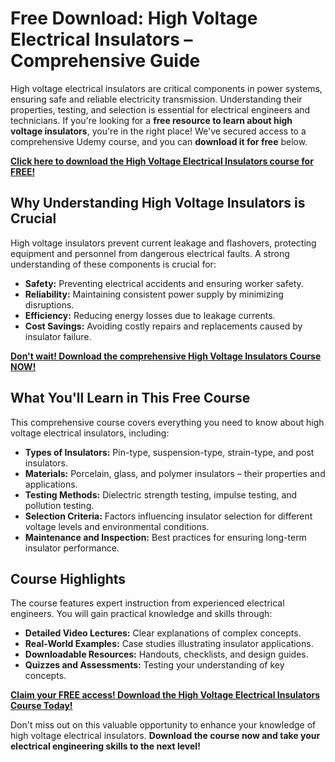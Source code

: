 # Free Download: High Voltage Electrical Insulators – Comprehensive Guide

High voltage electrical insulators are critical components in power systems, ensuring safe and reliable electricity transmission. Understanding their properties, testing, and selection is essential for electrical engineers and technicians. If you're looking for a **free resource to learn about high voltage insulators**, you're in the right place! We've secured access to a comprehensive Udemy course, and you can **download it for free** below.

[**Click here to download the High Voltage Electrical Insulators course for FREE!**](https://udemywork.com/high-voltage-electrical-insulators)

## Why Understanding High Voltage Insulators is Crucial

High voltage insulators prevent current leakage and flashovers, protecting equipment and personnel from dangerous electrical faults. A strong understanding of these components is crucial for:

*   **Safety:** Preventing electrical accidents and ensuring worker safety.
*   **Reliability:** Maintaining consistent power supply by minimizing disruptions.
*   **Efficiency:** Reducing energy losses due to leakage currents.
*   **Cost Savings:** Avoiding costly repairs and replacements caused by insulator failure.

[**Don't wait! Download the comprehensive High Voltage Insulators Course NOW!**](https://udemywork.com/high-voltage-electrical-insulators)

## What You'll Learn in This Free Course

This comprehensive course covers everything you need to know about high voltage electrical insulators, including:

*   **Types of Insulators:** Pin-type, suspension-type, strain-type, and post insulators.
*   **Materials:** Porcelain, glass, and polymer insulators – their properties and applications.
*   **Testing Methods:** Dielectric strength testing, impulse testing, and pollution testing.
*   **Selection Criteria:** Factors influencing insulator selection for different voltage levels and environmental conditions.
*   **Maintenance and Inspection:** Best practices for ensuring long-term insulator performance.

## Course Highlights

The course features expert instruction from experienced electrical engineers. You will gain practical knowledge and skills through:

*   **Detailed Video Lectures:** Clear explanations of complex concepts.
*   **Real-World Examples:** Case studies illustrating insulator applications.
*   **Downloadable Resources:** Handouts, checklists, and design guides.
*   **Quizzes and Assessments:** Testing your understanding of key concepts.

[**Claim your FREE access! Download the High Voltage Electrical Insulators Course Today!**](https://udemywork.com/high-voltage-electrical-insulators)

Don't miss out on this valuable opportunity to enhance your knowledge of high voltage electrical insulators. **Download the course now and take your electrical engineering skills to the next level!**
